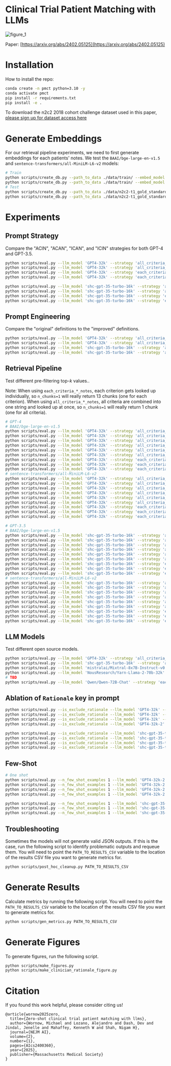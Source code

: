 # Clinical Trial Patient Matching with LLMs

![figure_1](https://github.com/user-attachments/assets/6ac1181d-c712-4612-883d-1d688fc8685e)

Paper: [https://arxiv.org/abs/2402.05125](https://arxiv.org/abs/2402.05125)

# Installation

How to install the repo:

```bash
conda create -n pmct python=3.10 -y
conda activate pmct
pip install -r requirements.txt
pip install -e .
```

To download the n2c2 2018 cohort challenge dataset used in this paper, [please sign up for dataset access here](https://portal.dbmi.hms.harvard.edu/projects/n2c2-nlp/)

# Generate Embeddings

For our retrieval pipeline experiments, we need to first generate embeddings for each patients' notes. We test the `BAAI/bge-large-en-v1.5` and `sentence-transformers/all-MiniLM-L6-v2` models:

```bash
# Train
python scripts/create_db.py --path_to_data ./data/train/ --embed_model 'BAAI/bge-large-en-v1.5'
python scripts/create_db.py --path_to_data ./data/train/ --embed_model 'sentence-transformers/all-MiniLM-L6-v2'
# Test
python scripts/create_db.py --path_to_data ./data/n2c2-t1_gold_standard_test_data/test/ --embed_model 'BAAI/bge-large-en-v1.5'
python scripts/create_db.py --path_to_data ./data/n2c2-t1_gold_standard_test_data/test/ --embed_model 'sentence-transformers/all-MiniLM-L6-v2'
```

# Experiments

## Prompt Strategy

Compare the "ACIN", "ACAN", "ICAN", and "ICIN" strategies for both GPT-4 and GPT-3.5.

```bash
python scripts/eval.py --llm_model 'GPT4-32k' --strategy 'all_criteria_all_notes' --is_chunk_keep_full_note --n_chunks 9999
python scripts/eval.py --llm_model 'GPT4-32k' --strategy 'all_criteria_each_notes' --is_chunk_keep_full_note --n_chunks 9999
python scripts/eval.py --llm_model 'GPT4-32k' --strategy 'each_criteria_all_notes' --is_chunk_keep_full_note --n_chunks 9999
python scripts/eval.py --llm_model 'GPT4-32k' --strategy 'each_criteria_each_notes' --is_chunk_keep_full_note --n_chunks 9999

python scripts/eval.py --llm_model 'shc-gpt-35-turbo-16k' --strategy 'all_criteria_all_notes' --is_chunk_keep_full_note --n_chunks 9999
python scripts/eval.py --llm_model 'shc-gpt-35-turbo-16k' --strategy 'all_criteria_each_notes' --is_chunk_keep_full_note --n_chunks 9999
python scripts/eval.py --llm_model 'shc-gpt-35-turbo-16k' --strategy 'each_criteria_all_notes' --is_chunk_keep_full_note --n_chunks 9999
python scripts/eval.py --llm_model 'shc-gpt-35-turbo-16k' --strategy 'each_criteria_each_notes' --is_chunk_keep_full_note --n_chunks 9999
```

## Prompt Engineering

Compare the "original" definitions to the "improved" definitions.

```bash
python scripts/eval.py --llm_model 'GPT4-32k' --strategy 'all_criteria_each_notes' --is_chunk_keep_full_note --n_chunks 9999
python scripts/eval.py --llm_model 'GPT4-32k' --strategy 'all_criteria_each_notes' --is_chunk_keep_full_note --n_chunks 9999 --is_use_orig_defs
python scripts/eval.py --llm_model 'shc-gpt-35-turbo-16k' --strategy 'all_criteria_each_notes' --is_chunk_keep_full_note --n_chunks 9999
python scripts/eval.py --llm_model 'shc-gpt-35-turbo-16k' --strategy 'all_criteria_each_notes' --is_chunk_keep_full_note --n_chunks 9999 --is_use_orig_defs
```


## Retrieval Pipeline

Test different pre-filtering top-$k$ values..

Note: When using `each_criteria_*_notes`, each criterion gets looked up individually, so `n_chunks=1` will really return 13 chunks (one for each criterion). When using `all_criteria_*_notes`, all criteria are combined into one string and looked up at once, so `n_chunks=1` will really return 1 chunk (one for all criteria).

```bash
# GPT-4
# BAAI/bge-large-en-v1.5
python scripts/eval.py --llm_model 'GPT4-32k' --strategy 'all_criteria_all_notes' --embed_model 'BAAI/bge-large-en-v1.5' --n_chunks 1
python scripts/eval.py --llm_model 'GPT4-32k' --strategy 'all_criteria_all_notes' --embed_model 'BAAI/bge-large-en-v1.5' --n_chunks 5
python scripts/eval.py --llm_model 'GPT4-32k' --strategy 'all_criteria_all_notes' --embed_model 'BAAI/bge-large-en-v1.5' --n_chunks 10
python scripts/eval.py --llm_model 'GPT4-32k' --strategy 'all_criteria_each_notes' --embed_model 'BAAI/bge-large-en-v1.5' --n_chunks 1
python scripts/eval.py --llm_model 'GPT4-32k' --strategy 'all_criteria_each_notes' --embed_model 'BAAI/bge-large-en-v1.5' --n_chunks 5
python scripts/eval.py --llm_model 'GPT4-32k' --strategy 'all_criteria_each_notes' --embed_model 'BAAI/bge-large-en-v1.5' --n_chunks 10
python scripts/eval.py --llm_model 'GPT4-32k' --strategy 'each_criteria_each_notes' --embed_model 'BAAI/bge-large-en-v1.5' --n_chunks 1
python scripts/eval.py --llm_model 'GPT4-32k' --strategy 'each_criteria_each_notes' --embed_model 'BAAI/bge-large-en-v1.5' --n_chunks 5
python scripts/eval.py --llm_model 'GPT4-32k' --strategy 'each_criteria_each_notes' --embed_model 'BAAI/bge-large-en-v1.5' --n_chunks 10
# sentence-transformers/all-MiniLM-L6-v2
python scripts/eval.py --llm_model 'GPT4-32k' --strategy 'all_criteria_all_notes' --embed_model 'sentence-transformers/all-MiniLM-L6-v2' --n_chunks 1
python scripts/eval.py --llm_model 'GPT4-32k' --strategy 'all_criteria_all_notes' --embed_model 'sentence-transformers/all-MiniLM-L6-v2' --n_chunks 5
python scripts/eval.py --llm_model 'GPT4-32k' --strategy 'all_criteria_all_notes' --embed_model 'sentence-transformers/all-MiniLM-L6-v2' --n_chunks 10
python scripts/eval.py --llm_model 'GPT4-32k' --strategy 'all_criteria_each_notes' --embed_model 'sentence-transformers/all-MiniLM-L6-v2' --n_chunks 1
python scripts/eval.py --llm_model 'GPT4-32k' --strategy 'all_criteria_each_notes' --embed_model 'sentence-transformers/all-MiniLM-L6-v2' --n_chunks 5
python scripts/eval.py --llm_model 'GPT4-32k' --strategy 'all_criteria_each_notes' --embed_model 'sentence-transformers/all-MiniLM-L6-v2' --n_chunks 10
python scripts/eval.py --llm_model 'GPT4-32k' --strategy 'each_criteria_each_notes' --embed_model 'sentence-transformers/all-MiniLM-L6-v2' --n_chunks 1
python scripts/eval.py --llm_model 'GPT4-32k' --strategy 'each_criteria_each_notes' --embed_model 'sentence-transformers/all-MiniLM-L6-v2' --n_chunks 5
python scripts/eval.py --llm_model 'GPT4-32k' --strategy 'each_criteria_each_notes' --embed_model 'sentence-transformers/all-MiniLM-L6-v2' --n_chunks 10

# GPT-3.5
# BAAI/bge-large-en-v1.5
python scripts/eval.py --llm_model 'shc-gpt-35-turbo-16k' --strategy 'all_criteria_all_notes' --embed_model 'BAAI/bge-large-en-v1.5' --n_chunks 1
python scripts/eval.py --llm_model 'shc-gpt-35-turbo-16k' --strategy 'all_criteria_all_notes' --embed_model 'BAAI/bge-large-en-v1.5' --n_chunks 5
python scripts/eval.py --llm_model 'shc-gpt-35-turbo-16k' --strategy 'all_criteria_all_notes' --embed_model 'BAAI/bge-large-en-v1.5' --n_chunks 10
python scripts/eval.py --llm_model 'shc-gpt-35-turbo-16k' --strategy 'all_criteria_each_notes' --embed_model 'BAAI/bge-large-en-v1.5' --n_chunks 1
python scripts/eval.py --llm_model 'shc-gpt-35-turbo-16k' --strategy 'all_criteria_each_notes' --embed_model 'BAAI/bge-large-en-v1.5' --n_chunks 5
python scripts/eval.py --llm_model 'shc-gpt-35-turbo-16k' --strategy 'all_criteria_each_notes' --embed_model 'BAAI/bge-large-en-v1.5' --n_chunks 10
python scripts/eval.py --llm_model 'shc-gpt-35-turbo-16k' --strategy 'each_criteria_each_notes' --embed_model 'BAAI/bge-large-en-v1.5' --n_chunks 1
python scripts/eval.py --llm_model 'shc-gpt-35-turbo-16k' --strategy 'each_criteria_each_notes' --embed_model 'BAAI/bge-large-en-v1.5' --n_chunks 5
python scripts/eval.py --llm_model 'shc-gpt-35-turbo-16k' --strategy 'each_criteria_each_notes' --embed_model 'BAAI/bge-large-en-v1.5' --n_chunks 10
# sentence-transformers/all-MiniLM-L6-v2
python scripts/eval.py --llm_model 'shc-gpt-35-turbo-16k' --strategy 'all_criteria_all_notes' --embed_model 'sentence-transformers/all-MiniLM-L6-v2' --n_chunks 1
python scripts/eval.py --llm_model 'shc-gpt-35-turbo-16k' --strategy 'all_criteria_all_notes' --embed_model 'sentence-transformers/all-MiniLM-L6-v2' --n_chunks 5
python scripts/eval.py --llm_model 'shc-gpt-35-turbo-16k' --strategy 'all_criteria_all_notes' --embed_model 'sentence-transformers/all-MiniLM-L6-v2' --n_chunks 10
python scripts/eval.py --llm_model 'shc-gpt-35-turbo-16k' --strategy 'all_criteria_each_notes' --embed_model 'sentence-transformers/all-MiniLM-L6-v2' --n_chunks 1
python scripts/eval.py --llm_model 'shc-gpt-35-turbo-16k' --strategy 'all_criteria_each_notes' --embed_model 'sentence-transformers/all-MiniLM-L6-v2' --n_chunks 5
python scripts/eval.py --llm_model 'shc-gpt-35-turbo-16k' --strategy 'all_criteria_each_notes' --embed_model 'sentence-transformers/all-MiniLM-L6-v2' --n_chunks 10
python scripts/eval.py --llm_model 'shc-gpt-35-turbo-16k' --strategy 'each_criteria_each_notes' --embed_model 'sentence-transformers/all-MiniLM-L6-v2' --n_chunks 1
python scripts/eval.py --llm_model 'shc-gpt-35-turbo-16k' --strategy 'each_criteria_each_notes' --embed_model 'sentence-transformers/all-MiniLM-L6-v2' --n_chunks 5
python scripts/eval.py --llm_model 'shc-gpt-35-turbo-16k' --strategy 'each_criteria_each_notes' --embed_model 'sentence-transformers/all-MiniLM-L6-v2' --n_chunks 10
```

## LLM Models

Test different open source models.

```bash
python scripts/eval.py --llm_model 'GPT4-32k' --strategy 'all_criteria_each_notes' --is_chunk_keep_full_note --n_chunks 9999
python scripts/eval.py --llm_model 'shc-gpt-35-turbo-16k' --strategy 'all_criteria_each_notes' --is_chunk_keep_full_note --n_chunks 9999
python scripts/eval.py --llm_model 'mistralai/Mixtral-8x7B-Instruct-v0.1' --strategy 'all_criteria_each_notes' --is_chunk_keep_full_note --n_chunks 9999 --tensor_parallel_size 4
python scripts/eval.py --llm_model 'NousResearch/Yarn-Llama-2-70b-32k' --strategy 'all_criteria_each_notes' --is_chunk_keep_full_note --n_chunks 9999 --tensor_parallel_size 4
# TBD
python scripts/eval.py --llm_model 'Qwen/Qwen-72B-Chat' --strategy 'each_criteria_all_notes' --is_chunk_keep_full_note --n_chunks 9999 --tensor_parallel_size 4
```

## Ablation of `Rationale` key in prompt

```bash
python scripts/eval.py --is_exclude_rationale --llm_model 'GPT4-32k' --strategy 'all_criteria_all_notes' --is_chunk_keep_full_note --n_chunks 9999
python scripts/eval.py --is_exclude_rationale --llm_model 'GPT4-32k' --strategy 'all_criteria_each_notes' --is_chunk_keep_full_note --n_chunks 9999
python scripts/eval.py --is_exclude_rationale --llm_model 'GPT4-32k' --strategy 'each_criteria_all_notes' --is_chunk_keep_full_note --n_chunks 9999
python scripts/eval.py --is_exclude_rationale --llm_model 'GPT4-32k-2' --strategy 'each_criteria_each_notes' --is_chunk_keep_full_note --n_chunks 9999

python scripts/eval.py --is_exclude_rationale --llm_model 'shc-gpt-35-turbo-16k' --strategy 'all_criteria_all_notes' --is_chunk_keep_full_note --n_chunks 9999
python scripts/eval.py --is_exclude_rationale --llm_model 'shc-gpt-35-turbo-16k' --strategy 'all_criteria_each_notes' --is_chunk_keep_full_note --n_chunks 9999
python scripts/eval.py --is_exclude_rationale --llm_model 'shc-gpt-35-turbo-16k' --strategy 'each_criteria_all_notes' --is_chunk_keep_full_note --n_chunks 9999
python scripts/eval.py --is_exclude_rationale --llm_model 'shc-gpt-35-turbo-16k' --strategy 'each_criteria_each_notes' --is_chunk_keep_full_note --n_chunks 9999
```

## Few-Shot

```bash
# One shot
python scripts/eval.py --n_few_shot_examples 1 --llm_model 'GPT4-32k-2' --strategy 'all_criteria_each_notes' --is_chunk_keep_full_note --n_chunks 9999
python scripts/eval.py --n_few_shot_examples 1 --llm_model 'GPT4-32k-2' --strategy 'all_criteria_all_notes' --is_chunk_keep_full_note --n_chunks 9999
python scripts/eval.py --n_few_shot_examples 1 --llm_model 'GPT4-32k-2' --strategy 'each_criteria_all_notes' --is_chunk_keep_full_note --n_chunks 9999
python scripts/eval.py --n_few_shot_examples 1 --llm_model 'GPT4-32k-2' --strategy 'each_criteria_each_notes' --is_chunk_keep_full_note --n_chunks 9999

python scripts/eval.py --n_few_shot_examples 1 --llm_model 'shc-gpt-35-turbo-16k' --strategy 'all_criteria_each_notes' --is_chunk_keep_full_note --n_chunks 9999
python scripts/eval.py --n_few_shot_examples 1 --llm_model 'shc-gpt-35-turbo-16k' --strategy 'all_criteria_all_notes' --is_chunk_keep_full_note --n_chunks 9999
python scripts/eval.py --n_few_shot_examples 1 --llm_model 'shc-gpt-35-turbo-16k' --strategy 'each_criteria_all_notes' --is_chunk_keep_full_note --n_chunks 9999
```

## Troubleshooting

Sometimes the models will not generate valid JSON outputs. If this is the case, run the following script to identify problematic outputs and requeue them. You will need to point the `PATH_TO_RESULTS_CSV` variable to the location of the results CSV file you want to generate metrics for.

```bash
python scripts/post_hoc_cleanup.py PATH_TO_RESULTS_CSV
```

# Generate Results

Calculate metrics by running the following script. You will need to point the `PATH_TO_RESULTS_CSV` variable to the location of the results CSV file you want to generate metrics for.

```bash
python scripts/gen_metrics.py PATH_TO_RESULTS_CSV
```

# Generate Figures

To generate figures, run the following script.

```bash
python scripts/make_figures.py
python scripts/make_clinician_rationale_figure.py
```

# Citation

If you found this work helpful, please consider citing us!

```
@article{wornow2025zero,
  title={Zero-shot clinical trial patient matching with llms},
  author={Wornow, Michael and Lozano, Alejandro and Dash, Dev and Jindal, Jenelle and Mahaffey, Kenneth W and Shah, Nigam H},
  journal={NEJM AI},
  volume={2},
  number={1},
  pages={AIcs2400360},
  year={2025},
  publisher={Massachusetts Medical Society}
}
```
